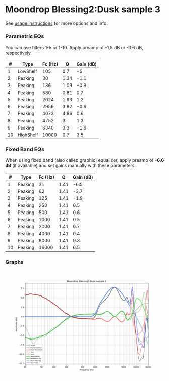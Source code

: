 # Moondrop Blessing2:Dusk sample 3
See [usage instructions](https://github.com/jaakkopasanen/AutoEq#usage) for more options and info.

### Parametric EQs
You can use filters 1-5 or 1-10. Apply preamp of -1.5 dB or -3.6 dB, respectively.

|   # | Type      |   Fc (Hz) |    Q |   Gain (dB) |
|-----|-----------|-----------|------|-------------|
|   1 | LowShelf  |       105 | 0.7  |        -5   |
|   2 | Peaking   |        30 | 1.34 |        -1.1 |
|   3 | Peaking   |       136 | 1.09 |        -0.9 |
|   4 | Peaking   |       580 | 0.61 |         0.7 |
|   5 | Peaking   |      2024 | 1.93 |         1.2 |
|   6 | Peaking   |      2959 | 3.82 |        -0.6 |
|   7 | Peaking   |      4073 | 4.86 |         0.6 |
|   8 | Peaking   |      4752 | 3    |         1.3 |
|   9 | Peaking   |      6340 | 3.3  |        -1.6 |
|  10 | HighShelf |     10000 | 0.7  |         3.5 |

### Fixed Band EQs
When using fixed band (also called graphic) equalizer, apply preamp of **-6.6 dB** (if available) and set gains manually with these parameters.

|   # | Type    |   Fc (Hz) |    Q |   Gain (dB) |
|-----|---------|-----------|------|-------------|
|   1 | Peaking |        31 | 1.41 |        -6.5 |
|   2 | Peaking |        62 | 1.41 |        -3.7 |
|   3 | Peaking |       125 | 1.41 |        -1.9 |
|   4 | Peaking |       250 | 1.41 |         0.5 |
|   5 | Peaking |       500 | 1.41 |         0.6 |
|   6 | Peaking |      1000 | 1.41 |         0.5 |
|   7 | Peaking |      2000 | 1.41 |         0.7 |
|   8 | Peaking |      4000 | 1.41 |         0.4 |
|   9 | Peaking |      8000 | 1.41 |         0.3 |
|  10 | Peaking |     16000 | 1.41 |         6.5 |

### Graphs
![](./Moondrop%20Blessing2:Dusk%20sample%203.png)
